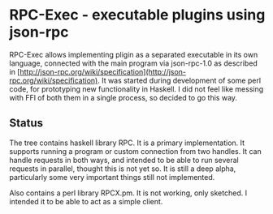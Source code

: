 RPC-Exec - executable plugins using json-rpc
==

RPC-Exec allows implementing pligin as a separated executable in its own language, connected with the main program via json-rpc-1.0 as described
in [http://json-rpc.org/wiki/specification](http://json-rpc.org/wiki/specification). It was started during development of some perl code, for prototyping
new functionality in Haskell. I did not feel like messing with FFI of both them in a single process, so decided to go this way.

Status
--

The tree contains haskell library RPC. It is a primary implementation. It supports running a program
or custom connection from two handles. It can handle requests in both ways, and intended to be able
to run several requests in parallel, thought this is not yet so.
It is still a deep alpha, particularly some very important things still not implemented.

Also contains a perl library RPCX.pm. It is not working, only sketched. I intended it to be able to act as a simple client.
